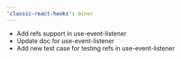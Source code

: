 ```yaml
---
'classic-react-hooks': minor
---
```


-  Add refs support in use-event-listener
-  Update doc for use-event-listener
-  Add new test case for testing refs in use-event-listener
